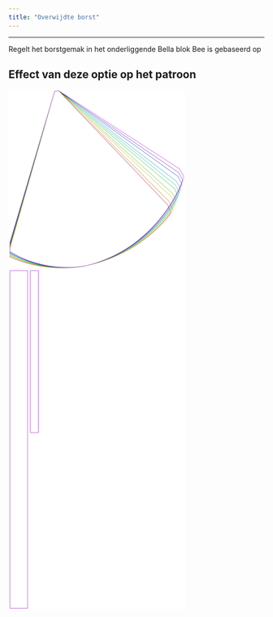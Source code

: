 ```yaml
---
title: "Overwijdte borst"
---
```


***

Regelt het borstgemak in het onderliggende Bella blok Bee is gebaseerd op

## Effect van deze optie op het patroon

![Deze afbeelding toont het effect van deze optie door meerdere varianten die een andere waarde hebben voor deze optie te vervangen](bee_chestease_sample.svg "Effect van deze optie op het patroon")
